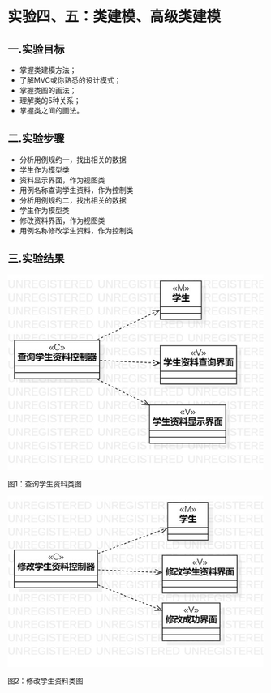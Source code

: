  # 实验四、五：类建模、高级类建模

 ## 一.实验目标
- 掌握类建模方法；
- 了解MVC或你熟悉的设计模式；
- 掌握类图的画法；
- 理解类的5种关系；
- 掌握类之间的画法。


 ## 二.实验步骤
- 分析用例规约一，找出相关的数据
- 学生作为模型类
- 资料显示界面，作为视图类
- 用例名称查询学生资料，作为控制类
- 分析用例规约二，找出相关的数据
- 学生作为模型类
- 修改资料界面，作为视图类
- 用例名称修改学生资料，作为控制类


 ## 三.实验结果
![实验四类图01](./MVC01.jpg)

 图1：查询学生资料类图


 ![实验四类图02](./MVC02.jpg)

 图2：修改学生资料类图
